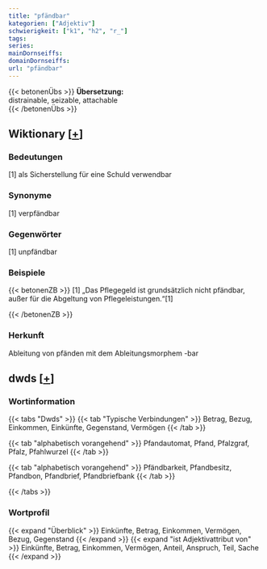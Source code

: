 ```yaml
---
title: "pfändbar"
kategorien: ["Adjektiv"]
schwierigkeit: ["k1", "h2", "r_"]
tags:
series:
mainDornseiffs:
domainDornseiffs:
url: "pfändbar"
---
```


{{< betonenÜbs >}}
**Übersetzung:**  
distrainable, seizable, attachable  
{{< /betonenÜbs >}}

## Wiktionary [[+](https://de.wiktionary.org/wiki/pfändbar)]

### Bedeutungen
[1] als Sicherstellung für eine Schuld verwendbar  

### Synonyme
[1] verpfändbar  

### Gegenwörter
[1] unpfändbar  

### Beispiele
{{< betonenZB >}}
[1] „Das Pflegegeld ist grundsätzlich nicht pfändbar, außer für die Abgeltung von Pflegeleistungen.“[1]  

{{< /betonenZB >}}
### Herkunft
Ableitung von pfänden mit dem Ableitungsmorphem -bar  



## dwds [[+](https://www.dwds.de/wb/pfändbar)]

### Wortinformation
{{< tabs "Dwds" >}}
{{< tab "Typische Verbindungen" >}}
Betrag, Bezug, Einkommen, Einkünfte, Gegenstand, Vermögen
{{< /tab >}}

{{< tab "alphabetisch vorangehend" >}}
Pfandautomat, Pfand, Pfalzgraf, Pfalz, Pfahlwurzel
{{< /tab >}}

{{< tab "alphabetisch vorangehend" >}}
Pfändbarkeit, Pfandbesitz, Pfandbon, Pfandbrief, Pfandbriefbank
{{< /tab >}}

{{< /tabs >}}

### Wortprofil
{{< expand "Überblick" >}} Einkünfte, Betrag, Einkommen, Vermögen, Bezug, Gegenstand {{< /expand >}}
{{< expand "ist Adjektivattribut von" >}} Einkünfte, Betrag, Einkommen, Vermögen, Anteil, Anspruch, Teil, Sache {{< /expand >}}

